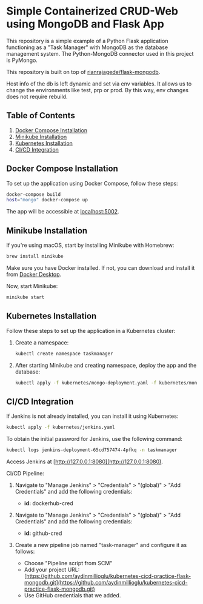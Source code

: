 # Simple Containerized CRUD-Web using MongoDB and Flask App

This repository is a simple example of a Python Flask application functioning as a "Task Manager" with MongoDB as the database management system. The Python-MongoDB connector used in this project is PyMongo.

This repository is built on top of [rianrajagede/flask-mongodb](https://github.com/rianrajagede/flask-mongodb).

Host info of the db is left dynamic and set via env variables. It allows us to change the environments like test, prp or prod. By this way, env changes does not require rebuild. 

## Table of Contents

1. [Docker Compose Installation](#docker-compose-installation)
2. [Minikube Installation](#minikube-installation)
3. [Kubernetes Installation](#kubernetes-installation)
4. [CI/CD Integration](#cicd-integration)

## Docker Compose Installation

To set up the application using Docker Compose, follow these steps:

```bash
docker-compose build
host="mongo" docker-compose up
```

The app will be accessible at [localhost:5002](http://localhost:5002).

## Minikube Installation

If you're using macOS, start by installing Minikube with Homebrew:

```bash
brew install minikube
```

Make sure you have Docker installed. If not, you can download and install it from [Docker Desktop](https://www.docker.com/products/docker-desktop/).

Now, start Minikube:

```bash
minikube start
```

## Kubernetes Installation

Follow these steps to set up the application in a Kubernetes cluster:

1. Create a namespace:

   ```bash
   kubectl create namespace taskmanager
   ```

2. After starting Minikube and creating namespace, deploy the app and the database:

   ```bash
   kubectl apply -f kubernetes/mongo-deployment.yaml -f kubernetes/mongo-service.yaml -f kubernetes/app-deployment.yaml -f kubernetes/app-service.yaml
   ```

## CI/CD Integration

If Jenkins is not already installed, you can install it using Kubernetes:

```bash
kubectl apply -f kubernetes/jenkins.yaml
```

To obtain the initial password for Jenkins, use the following command:

```bash
kubectl logs jenkins-deployment-65cd757474-4pfkq -n taskmanager
```

Access Jenkins at [http://127.0.0.1:8080](http://127.0.0.1:8080).

CI/CD Pipeline:

1. Navigate to "Manage Jenkins" > "Credentials" > "(global)" > "Add Credentials" and add the following credentials:
    - **id:** dockerhub-cred

2. Navigate to "Manage Jenkins" > "Credentials" > "(global)" > "Add Credentials" and add the following credentials:
    - **id:** github-cred

3. Create a new pipeline job named "task-manager" and configure it as follows:
   - Choose "Pipeline script from SCM"
   - Add your project URL: [https://github.com/aydinmillioglu/kubernetes-cicd-practice-flask-mongodb.git](https://github.com/aydinmillioglu/kubernetes-cicd-practice-flask-mongodb.git)
   - Use GitHub credentials that we added.